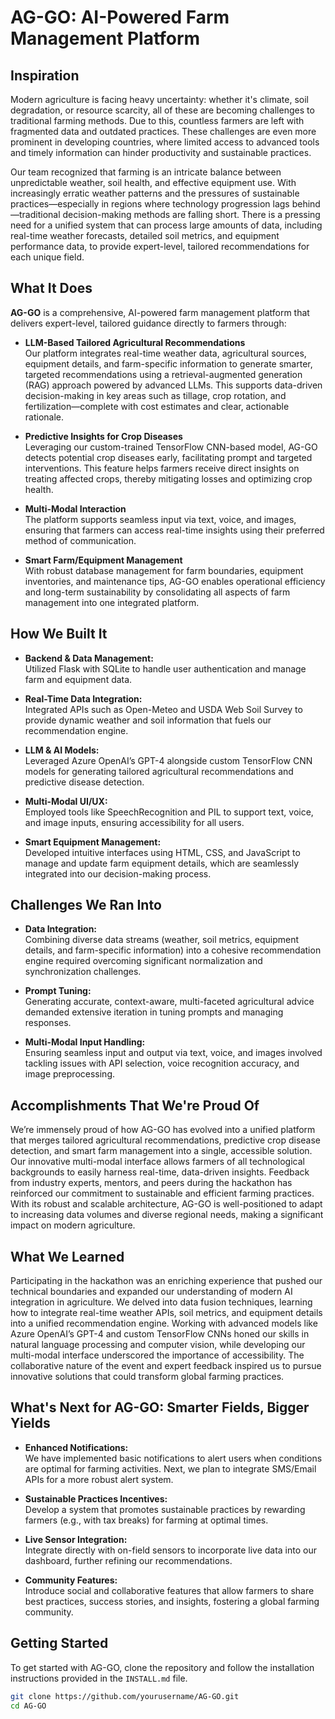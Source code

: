 # AG-GO: AI-Powered Farm Management Platform

## Inspiration

Modern agriculture is facing heavy uncertainty: whether it's climate, soil degradation, or resource scarcity, all of these are becoming challenges to traditional farming methods. Due to this, countless farmers are left with fragmented data and outdated practices. These challenges are even more prominent in developing countries, where limited access to advanced tools and timely information can hinder productivity and sustainable practices.

Our team recognized that farming is an intricate balance between unpredictable weather, soil health, and effective equipment use. With increasingly erratic weather patterns and the pressures of sustainable practices—especially in regions where technology progression lags behind—traditional decision-making methods are falling short. There is a pressing need for a unified system that can process large amounts of data, including real-time weather forecasts, detailed soil metrics, and equipment performance data, to provide expert-level, tailored recommendations for each unique field.

## What It Does

**AG-GO** is a comprehensive, AI-powered farm management platform that delivers expert-level, tailored guidance directly to farmers through:

- **LLM-Based Tailored Agricultural Recommendations**  
  Our platform integrates real-time weather data, agricultural sources, equipment details, and farm-specific information to generate smarter, targeted recommendations using a retrieval-augmented generation (RAG) approach powered by advanced LLMs. This supports data-driven decision-making in key areas such as tillage, crop rotation, and fertilization—complete with cost estimates and clear, actionable rationale.

- **Predictive Insights for Crop Diseases**  
  Leveraging our custom-trained TensorFlow CNN-based model, AG-GO detects potential crop diseases early, facilitating prompt and targeted interventions. This feature helps farmers receive direct insights on treating affected crops, thereby mitigating losses and optimizing crop health.

- **Multi-Modal Interaction**  
  The platform supports seamless input via text, voice, and images, ensuring that farmers can access real-time insights using their preferred method of communication.

- **Smart Farm/Equipment Management**  
  With robust database management for farm boundaries, equipment inventories, and maintenance tips, AG-GO enables operational efficiency and long-term sustainability by consolidating all aspects of farm management into one integrated platform.

## How We Built It

- **Backend & Data Management:**  
  Utilized Flask with SQLite to handle user authentication and manage farm and equipment data.

- **Real-Time Data Integration:**  
  Integrated APIs such as Open-Meteo and USDA Web Soil Survey to provide dynamic weather and soil information that fuels our recommendation engine.

- **LLM & AI Models:**  
  Leveraged Azure OpenAI’s GPT-4 alongside custom TensorFlow CNN models for generating tailored agricultural recommendations and predictive disease detection.

- **Multi-Modal UI/UX:**  
  Employed tools like SpeechRecognition and PIL to support text, voice, and image inputs, ensuring accessibility for all users.

- **Smart Equipment Management:**  
  Developed intuitive interfaces using HTML, CSS, and JavaScript to manage and update farm equipment details, which are seamlessly integrated into our decision-making process.

## Challenges We Ran Into

- **Data Integration:**  
  Combining diverse data streams (weather, soil metrics, equipment details, and farm-specific information) into a cohesive recommendation engine required overcoming significant normalization and synchronization challenges.

- **Prompt Tuning:**  
  Generating accurate, context-aware, multi-faceted agricultural advice demanded extensive iteration in tuning prompts and managing responses.

- **Multi-Modal Input Handling:**  
  Ensuring seamless input and output via text, voice, and images involved tackling issues with API selection, voice recognition accuracy, and image preprocessing.

## Accomplishments That We're Proud Of

We’re immensely proud of how AG-GO has evolved into a unified platform that merges tailored agricultural recommendations, predictive crop disease detection, and smart farm management into a single, accessible solution. Our innovative multi-modal interface allows farmers of all technological backgrounds to easily harness real-time, data-driven insights. Feedback from industry experts, mentors, and peers during the hackathon has reinforced our commitment to sustainable and efficient farming practices. With its robust and scalable architecture, AG-GO is well-positioned to adapt to increasing data volumes and diverse regional needs, making a significant impact on modern agriculture.

## What We Learned

Participating in the hackathon was an enriching experience that pushed our technical boundaries and expanded our understanding of modern AI integration in agriculture. We delved into data fusion techniques, learning how to integrate real-time weather APIs, soil metrics, and equipment details into a unified recommendation engine. Working with advanced models like Azure OpenAI’s GPT-4 and custom TensorFlow CNNs honed our skills in natural language processing and computer vision, while developing our multi-modal interface underscored the importance of accessibility. The collaborative nature of the event and expert feedback inspired us to pursue innovative solutions that could transform global farming practices.

## What's Next for AG-GO: Smarter Fields, Bigger Yields

- **Enhanced Notifications:**  
  We have implemented basic notifications to alert users when conditions are optimal for farming activities. Next, we plan to integrate SMS/Email APIs for a more robust alert system.

- **Sustainable Practices Incentives:**  
  Develop a system that promotes sustainable practices by rewarding farmers (e.g., with tax breaks) for farming at optimal times.

- **Live Sensor Integration:**  
  Integrate directly with on-field sensors to incorporate live data into our dashboard, further refining our recommendations.

- **Community Features:**  
  Introduce social and collaborative features that allow farmers to share best practices, success stories, and insights, fostering a global farming community.

## Getting Started

To get started with AG-GO, clone the repository and follow the installation instructions provided in the `INSTALL.md` file.

```bash
git clone https://github.com/yourusername/AG-GO.git
cd AG-GO
